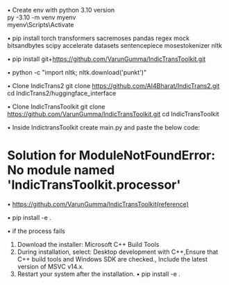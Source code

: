 •	Create env with python 3.10 version <br>
py -3.10 -m venv myenv <br>
myenv\Scripts\Activate   

•	pip install torch transformers sacremoses pandas regex mock bitsandbytes scipy accelerate datasets sentencepiece mosestokenizer nltk

•	pip install git+https://github.com/VarunGumma/IndicTransToolkit.git


•	python -c "import nltk; nltk.download('punkt')"

•	Clone IndicTrans2
git clone https://github.com/AI4Bharat/IndicTrans2.git
cd IndicTrans2/huggingface_interface

•	Clone IndicTransToolkit
git clone https://github.com/VarunGumma/IndicTransToolkit.git
cd IndicTransToolkit

•	Inside IndictransToolkit create main.py and paste the below code:


# Solution for ModuleNotFoundError: No module named 'IndicTransToolkit.processor'

•	https://github.com/VarunGumma/IndicTransToolkit(reference)

•	pip install -e .

•	if the process fails 

1.	Download the installer:
Microsoft C++ Build Tools
2.	During installation, select: Desktop development with C++,Ensure that C++ build tools and Windows SDK are checked., Include the latest version of MSVC v14.x.
3.	Restart your system after the installation.
•	pip install -e .
